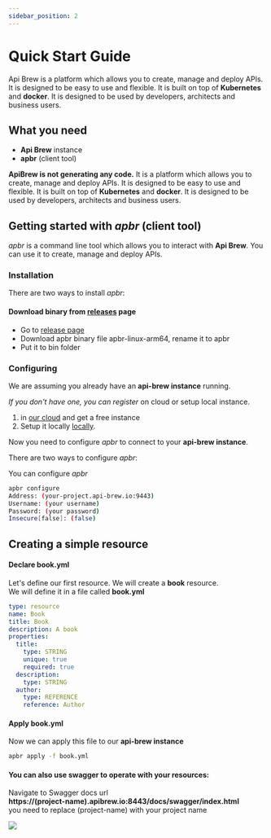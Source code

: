 ```yaml
---
sidebar_position: 2
---
```


# Quick Start Guide

Api Brew is a platform which allows you to create, manage and deploy APIs. It is designed to be easy to use and
flexible. It is built on top of **Kubernetes** and **docker**. It is designed to be used by developers, architects and
business users.

## What you need

- **Api Brew** instance
- **apbr** (client tool)

**ApiBrew is not generating any code.** It is a platform which allows you to create, manage and deploy APIs. It is
designed
to be easy to use and flexible. It is built on top of **Kubernetes** and **docker**. It is designed to be used by
developers, architects and business users.

## Getting started with _apbr_ (client tool)

_apbr_ is a command line tool which allows you to interact with **Api Brew**. You can use it to create, manage and
deploy APIs.

### Installation

There are two ways to install _apbr_:

#### Download binary from [releases](https://github.com/apibrew/apibrew/releases/latest) page

- Go to [release page](https://github.com/apibrew/apibrew/releases/latest)
- Download apbr binary file apbr-linux-arm64, rename it to apbr
- Put it to bin folder

### Configuring

We are assuming you already have an **api-brew instance** running. 

*If you don't have one, you can register* on cloud or setup local instance.
1. in [our cloud](https://studio.apibrew.io) and get a free instance
2. Setup it locally [locally](/getting-started/local-instance).

Now you need to configure _apbr_ to connect to your **api-brew instance**.

There are two ways to configure _apbr_:

You can configure _apbr_

```bash
apbr configure
Address: (your-project.api-brew.io:9443)
Username: (your username)
Password: (your password)
Insecure[false]: (false)
```

## Creating a simple resource

#### Declare book.yml

Let's define our first resource. We will create a **book** resource.  
We will define it in a file called **book.yml**

```yaml
type: resource
name: Book
title: Book
description: A book
properties:
  title:
    type: STRING
    unique: true
    required: true
  description:
    type: STRING
  author:
    type: REFERENCE
    reference: Author
```

#### Apply book.yml

Now we can apply this file to our **api-brew instance**

```bash
apbr apply -f book.yml
```

#### You can also use swagger to operate with your resources:

Navigate to Swagger docs url  
**https://(project-name).apibrew.io:8443/docs/swagger/index.html**  
you need to replace (project-name) with your project name

![](https://apibrew.io/files/docs/getting-started/swagger-book.png)

